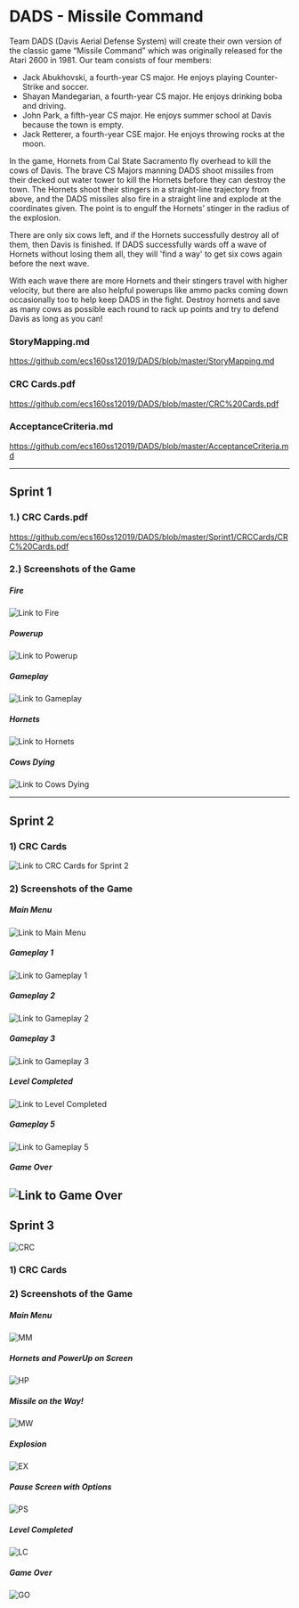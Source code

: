 # DADS - Missile Command

Team DADS (Davis Aerial Defense System) will create their own version of the classic game “Missile Command” which was originally released for the Atari 2600 in 1981. Our team consists of four members: 
* Jack Abukhovski, a fourth-year CS major. He enjoys playing Counter-Strike and soccer. 
* Shayan Mandegarian, a fourth-year CS major. He enjoys drinking boba and driving. 
* John Park, a fifth-year CS major. He enjoys summer school at Davis because the town is empty. 
* Jack Retterer, a fourth-year CSE major. He enjoys throwing rocks at the moon.

In the game, Hornets from Cal State Sacramento fly overhead to kill the cows of Davis. The brave CS Majors manning DADS shoot missiles from their decked out water tower to kill the Hornets before they can destroy the town. The Hornets shoot their stingers in a straight-line trajectory from above, and the DADS missiles also fire in a straight line and explode at the coordinates given. The point is to engulf the Hornets’ stinger in the radius of the explosion.

There are only six cows left, and if the Hornets successfully destroy all of them, then Davis is finished. If DADS successfully wards off a wave of Hornets without losing them all, they will 'find a way' to get six cows again before the next wave. 

With each wave there are more Hornets and their stingers travel with higher velocity, but there are also helpful powerups like ammo packs coming down occasionally too to help keep DADS in the fight. Destroy hornets and save as many cows as possible each round to rack up points and try to defend Davis as long as you can!

### StoryMapping.md
https://github.com/ecs160ss12019/DADS/blob/master/StoryMapping.md

### CRC Cards.pdf
https://github.com/ecs160ss12019/DADS/blob/master/CRC%20Cards.pdf

### AcceptanceCriteria.md
https://github.com/ecs160ss12019/DADS/blob/master/AcceptanceCriteria.md

---
## Sprint 1

### 1.) CRC Cards.pdf
https://github.com/ecs160ss12019/DADS/blob/master/Sprint1/CRCCards/CRC%20Cards.pdf

### 2.) Screenshots of the Game 
##### Fire 
![Link to Fire](https://github.com/ecs160ss12019/DADS/blob/master/Sprint1/Screenshots/DADSfireScreenshot.png)
##### Powerup
![Link to Powerup](https://github.com/ecs160ss12019/DADS/blob/master/Sprint1/Screenshots/DADSpowerupsScreenshot.png)
##### Gameplay
![Link to Gameplay](https://github.com/ecs160ss12019/DADS/blob/master/Sprint1/Screenshots/Screen%20Shot%202019-07-16%20at%206.46.03%20PM.png)
##### Hornets
![Link to Hornets](https://github.com/ecs160ss12019/DADS/blob/master/Sprint1/Screenshots/Screen%20Shot%202019-07-16%20at%208.03.43%20PM.png)
##### Cows Dying
![Link to Cows Dying](https://github.com/ecs160ss12019/DADS/blob/master/Sprint1/Screenshots/Screen%20Shot%202019-07-17%20at%206.52.52%20PM.png)

---
## Sprint 2
### 1) CRC Cards
![Link to CRC Cards for Sprint 2](https://github.com/ecs160ss12019/DADS/blob/master/Sprint%202/CRC_Cards.png)

### 2) Screenshots of the Game
##### Main Menu
![Link to Main Menu](https://github.com/ecs160ss12019/DADS/blob/master/Sprint%202/MainMenu.png)
##### Gameplay 1
![Link to Gameplay 1](https://github.com/ecs160ss12019/DADS/blob/master/Sprint%202/Gameplay1.png)
##### Gameplay 2
![Link to Gameplay 2](https://github.com/ecs160ss12019/DADS/blob/master/Sprint%202/Gameplay2.png)
##### Gameplay 3
![Link to Gameplay 3](https://github.com/ecs160ss12019/DADS/blob/master/Sprint%202/Gameplay3.png)
##### Level Completed
![Link to Level Completed](https://github.com/ecs160ss12019/DADS/blob/master/Sprint%202/LevelCompleted.png)
##### Gameplay 5
![Link to Gameplay 5](https://github.com/ecs160ss12019/DADS/blob/master/Sprint%202/Gameplay5.png)
##### Game Over 
![Link to Game Over](https://github.com/ecs160ss12019/DADS/blob/master/Sprint%202/GameOver.png)
---
## Sprint 3
![CRC](https://github.com/ecs160ss12019/DADS/blob/master/Sprint%203/CRC%20Cards.png)
### 1) CRC Cards

### 2) Screenshots of the Game
##### Main Menu
![MM](https://github.com/ecs160ss12019/DADS/blob/master/Sprint%203/mainmenu.png)
##### Hornets and PowerUp on Screen
![HP](https://github.com/ecs160ss12019/DADS/blob/master/Sprint%203/hornetsnpowerup.png)
##### Missile on the Way!
![MW](https://github.com/ecs160ss12019/DADS/blob/master/Sprint%203/missilefired.png)
##### Explosion
![EX](https://github.com/ecs160ss12019/DADS/blob/master/Sprint%203/explosion.png)
##### Pause Screen with Options
![PS](https://github.com/ecs160ss12019/DADS/blob/master/Sprint%203/pause.png)
##### Level Completed
![LC](https://github.com/ecs160ss12019/DADS/blob/master/Sprint%203/scorescreen.png)
##### Game Over
![GO](https://github.com/ecs160ss12019/DADS/blob/master/Sprint%203/gameover.png)
